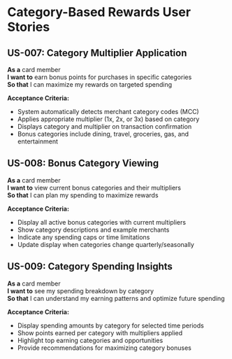# Category-Based Rewards User Stories

## US-007: Category Multiplier Application
**As a** card member  
**I want to** earn bonus points for purchases in specific categories  
**So that** I can maximize my rewards on targeted spending  

**Acceptance Criteria:**
- System automatically detects merchant category codes (MCC)
- Applies appropriate multiplier (1x, 2x, or 3x) based on category
- Displays category and multiplier on transaction confirmation
- Bonus categories include dining, travel, groceries, gas, and entertainment

## US-008: Bonus Category Viewing
**As a** card member  
**I want to** view current bonus categories and their multipliers  
**So that** I can plan my spending to maximize rewards  

**Acceptance Criteria:**
- Display all active bonus categories with current multipliers
- Show category descriptions and example merchants
- Indicate any spending caps or time limitations
- Update display when categories change quarterly/seasonally

## US-009: Category Spending Insights
**As a** card member  
**I want to** see my spending breakdown by category  
**So that** I can understand my earning patterns and optimize future spending  

**Acceptance Criteria:**
- Display spending amounts by category for selected time periods
- Show points earned per category with multipliers applied
- Highlight top earning categories and opportunities
- Provide recommendations for maximizing category bonuses